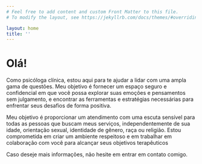 ```yaml
---
# Feel free to add content and custom Front Matter to this file.
# To modify the layout, see https://jekyllrb.com/docs/themes/#overriding-theme-defaults

layout: home
title: ''
---
```


# Olá!

Como psicóloga clínica, estou aqui para te ajudar a lidar com uma ampla gama de questões. Meu objetivo é fornecer um espaço seguro e confidencial em que você possa explorar suas emoções e pensamentos sem julgamento, e encontrar as ferramentas e estratégias necessárias para enfrentar seus desafios de forma positiva.

Meu objetivo é proporcionar um atendimento com uma escuta sensível para todas as pessoas que buscam meus serviços, independentemente de sua idade, orientação sexual, identidade de gênero, raça ou religião. Estou comprometida em criar um ambiente respeitoso e em trabalhar em colaboração com você para alcançar seus objetivos terapêuticos

Caso deseje mais informações, não hesite em entrar em contato comigo.
